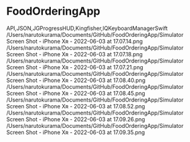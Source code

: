 # FoodOrderingApp
 API,JSON,JGProgressHUD,Kingfisher,IQKeyboardManagerSwift
/Users/narutokurama/Documents/GitHub/FoodOrderingApp/Simulator Screen Shot - iPhone Xʀ - 2022-06-03 at 17.07.14.png
/Users/narutokurama/Documents/GitHub/FoodOrderingApp/Simulator Screen Shot - iPhone Xʀ - 2022-06-03 at 17.07.18.png
/Users/narutokurama/Documents/GitHub/FoodOrderingApp/Simulator Screen Shot - iPhone Xʀ - 2022-06-03 at 17.07.21.png
/Users/narutokurama/Documents/GitHub/FoodOrderingApp/Simulator Screen Shot - iPhone Xʀ - 2022-06-03 at 17.08.40.png
/Users/narutokurama/Documents/GitHub/FoodOrderingApp/Simulator Screen Shot - iPhone Xʀ - 2022-06-03 at 17.08.45.png
/Users/narutokurama/Documents/GitHub/FoodOrderingApp/Simulator Screen Shot - iPhone Xʀ - 2022-06-03 at 17.08.52.png
/Users/narutokurama/Documents/GitHub/FoodOrderingApp/Simulator Screen Shot - iPhone Xʀ - 2022-06-03 at 17.09.26.png
/Users/narutokurama/Documents/GitHub/FoodOrderingApp/Simulator Screen Shot - iPhone Xʀ - 2022-06-03 at 17.09.35.png

